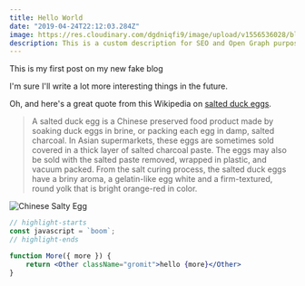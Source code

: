 ```yaml
---
title: Hello World
date: "2019-04-24T22:12:03.284Z"
image: https://res.cloudinary.com/dgdniqfi9/image/upload/v1556536028/blog/wave.png
description: This is a custom description for SEO and Open Graph purposes, rather than the default generated excerpt. Simply add a description field to the frontmatter.
---
```


This is my first post on my new fake blog

I'm sure I'll write a lot more interesting things in the future.

Oh, and here's a great quote from this Wikipedia on
[salted duck eggs](http://en.wikipedia.org/wiki/Salted_duck_egg).

> A salted duck egg is a Chinese preserved food product made by soaking duck
> eggs in brine, or packing each egg in damp, salted charcoal. In Asian
> supermarkets, these eggs are sometimes sold covered in a thick layer of salted
> charcoal paste. The eggs may also be sold with the salted paste removed,
> wrapped in plastic, and vacuum packed. From the salt curing process, the
> salted duck eggs have a briny aroma, a gelatin-like egg white and a
> firm-textured, round yolk that is bright orange-red in color.

![Chinese Salty Egg](./salty_egg.jpg)

```jsx
// highlight-starts
const javascript = `boom`;
// highlight-ends

function More({ more }) {
    return <Other className="gromit">hello {more}</Other>
}
```
